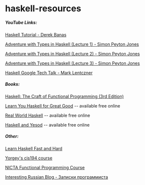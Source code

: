 # haskell-resources
##### YouTube Links:
[Haskell Tutorial - Derek Banas](https://www.youtube.com/watch?v=02_H3LjqMr8)

[Adventure with Types in Haskell (Lecture 1) - Simon Peyton Jones](https://www.youtube.com/watch?v=6COvD8oynmI)

[Adventure with Types in Haskell (Lecture 2) - Simon Peyton Jones](https://www.youtube.com/watch?v=brE_dyedGm0)

[Adventure with Types in Haskell (Lecture 3) - Simon Peyton Jones](https://www.youtube.com/watch?v=2IZQx7WNOMs)

[Haskell Google Tech Talk - Mark Lentczner](https://www.youtube.com/watch?v=b9FagOVqxmI)

##### Books:
[Haskell: The Craft of Functional Programming (3rd Edition)](http://www.haskellcraft.com/craft3e/Home.html)

[Learn You Haskell for Great Good](http://learnyouahaskell.com/) -- available free online

[Real World Haskell](http://book.realworldhaskell.org/) -- available free online

[Haskell and Yesod](http://www.yesodweb.com/book-1.4) -- available free online

##### Other:
[Learn Haskell Fast and Hard](http://yannesposito.com/Scratch/en/blog/Haskell-the-Hard-Way/)

[Yorgey's cis194 course](http://www.seas.upenn.edu/~cis194/spring13/lectures.html)

[NICTA Functional Programming Course](https://github.com/NICTA/course)

[Interesting Russian Blog - Записки программиста](http://eax.me/tag/haskell)
